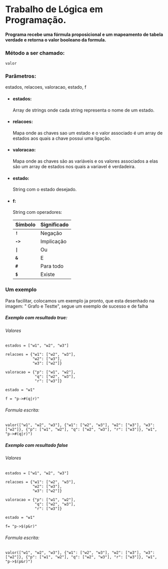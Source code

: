 # Trabalho de Lógica em Programação.

#### Programa recebe uma fórmula proposicional e um mapeamento de tabela verdade e retorna o valor booleano da formula.

### Método a ser chamado: 
    valor

### Parâmetros: 

estados, relacoes, valoracao, estado, f

- #### estados:
    Array de strings onde cada string representa o nome de um estado.
- #### relacoes:
    Mapa onde as chaves sao um estado e o valor associado é um array de estados aos quais a chave possui uma ligação.
- #### valoracao:
    Mapa onde as chaves são as variáveis e os valores associados a elas são um array de estados nos quais a variavel é verdadeira.
- #### estado:
    String com o estado desejado.
- #### f:
    String com operadores:
    
    | Símbolo  | Significado |
    | ------------- | ------------- |
    | <b>`!`</b>  | Negação  |
    | <b>`->`</b>  | Implicação  |
    | <b>`\|`</b>  | Ou  |
    | <b>`&`</b>  | E  |
    | <b>`#`</b>  | Para todo  |
    | <b>`$`</b>  | Existe  |

### Um exemplo 

Para facilitar, colocamos um exemplo ja pronto, que esta desenhado na imagem: " Grafo e Testte", segue um exemplo de sucesso e de falha

##### Exemplo com resultado true:

###### Valores
    estados = ["w1", "w2", "w3"]

    relacoes = {"w1": ["w2", "w3"], 
                "w2": ["w3"], 
                "w3": ["w2"]}

    valoracao = {"p": ["w1", "w2"],
                 "q": ["w2", "w3"],
                 "r": ["w3"]}

    estado = "w1"

    f = "p->#(q|r)"
    
###### Formula escrita:

    valor(["w1", "w2", "w3"], {"w1": ["w2", "w3"], "w2": ["w3"], "w3": ["w2"]}, {"p": ["w1", "w2"], "q": ["w2", "w3"], "r": ["w3"]}, "w1", "p->#(q|r)")
    

##### Exemplo com resultado false

###### Valores
    estados = ["w1", "w2", "w3"]

    relacoes = {"w1": ["w2", "w3"], 
                "w2": ["w3"], 
                "w3": ["w2"]}

    valoracao = {"p": ["w1", "w2"],
                 "q": ["w2", "w3"],
                 "r": ["w3"]}

    estado = "w1"
    
    f= "p->$(p&r)"
    
###### Formula escrita:
    
    valor(["w1", "w2", "w3"], {"w1": ["w2", "w3"], "w2": ["w3"], "w3": ["w2"]}, {"p": ["w1", "w2"], "q": ["w2", "w3"], "r": ["w3"]}, "w1", "p->$(p&r)")



